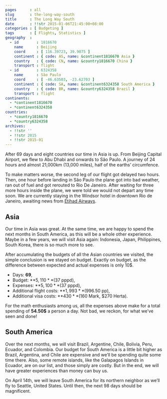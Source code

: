 ```yaml
---
pages      : all
slug       : the-long-way-south
title      : The Long Way South
date       : !!str 2015-01-06T21:45:00+08:00
categories : [ Budgeting ]
tags       : [ Flights, Statistics ]
geography  :
  - id        : 1816670
    name      : Beijing
    coord     : [ 116.39723, 39.9075 ]
    continent : { code: AS, name: &continent1816670 Asia }
    country   : { code: CN, name: &country1816670 China }
    transport : flight
  - id        : 6324358
    name      : São Paulo
    coord     : [ -46.63503, -23.62703 ]
    continent : { code: SA, name: &continent6324358 South America }
    country   : { code: BR, name: &country6324358 Brazil }
    transport : flight
continents:
  - *continent1816670
  - *continent6324358
countries:
  - *country1816670
  - *country6324358
archives:
  - !!str ''
  - !!str 2015
  - !!str 2015-01
---
```


After 69 days and eight countries our time in Asia is up. From Beijing Capital Airport, we flew to Abu Dhabi and onwards to São Paulo. A journey of 24 hours and almost 21,000km (13,000 miles), half of the earths’ circumfence.

To make matters worse, the second leg of our flight got delayed two hours. Then, one hour before landing in São Paulo the plane got into bad weather, ran out of fuel and got rerouted to Rio De Janeiro. After waiting for three more hours inside the plane, we were told we would not depart any time soon. We are currently staying in the Windsor hotel in downtown Rio de Janeiro, awaiting news from [Etihad Airways](http://www.etihad.com).

## Asia
Our time in Asia was great. At the same time, we are happy to spend the next months in South America, as this will be a whole other experience. Maybe in a few years, we will visit Asia again: Indonesia, Japan, Philippines, South Korea, there is so much more to see.

After accumulating the budgets of all the Asian countries we visited, the simple conclusion is we stayed on budget. Exactly on budget, as the difference between expected and actual expenses is only 10$.

* Days: **69**,
* Budget: **$5,110** ($37 pppd),
* Expenses: **$5,100** ($37 pppd),
* Additional flight costs: **$1,993** ($996.50 pp),
* Additional visa costs: **$430** ($160 Mark, $270 Herta).

For the math enthusiasts among us, all the expenses above make for a total spending of **54.50$** a person a day. Not bad, we reckon, for what we’ve seen and done!

## South America
Over the next months, we will visit Brazil, Argentine, Chile, Bolivia, Peru, Ecuador, and Colombia. Our budget for South America is a little bit higher as Brazil, Argentina, and Chile are expensive and we’ll be spending quite some time there. Also, some remote islands, like the Galapagos Islands in Ecuador, are on our list, and those simply are costly. But in the end, we will have greater experiences than money can buy us.

On April 14th, we will leave South America for its northern neighbor as we’ll fly to Seattle, United States. Until then, the next 98 days should be magnificent.
